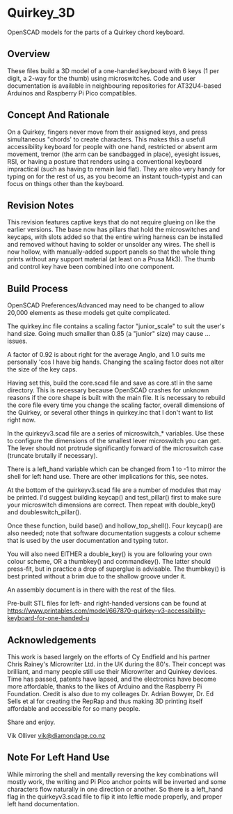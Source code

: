 # Quirkey_3D
OpenSCAD models for the parts of a Quirkey chord keyboard.

## Overview
These files build a 3D model of a one-handed keyboard with 6 keys (1 per digit, a 2-way for the thumb) using microswitches. Code and user documentation is available in neighbouring repositories for AT32U4-based Arduinos and Raspberry Pi Pico compatibles.

## Concept And Rationale
On a Quirkey, fingers never move from their assigned keys, and press simultaneous "chords' to create characters. This makes this a usefull accessibility keyboard for people with one hand, restricted or absent arm movement, tremor (the arm can be sandbagged in place), eyesight issues, RSI, or having a posture that renders using a conventional keyboard impractical (such as having to remain laid flat). They are also very handy for typing on for the rest of us, as you become an instant touch-typist and can focus on things other than the keyboard.

## Revision Notes
This revision features captive keys that do not require glueing on like the earlier versions. The base now has pillars that hold the microswitches and keycaps, with slots added so that the entire wiring harness can be installed and removed without having to solder or unsolder any wires. The shell is now hollow, with manually-added support panels so that the whole thing prints without any support material (at least on a Prusa Mk3). The thumb and control key have been combined into one component.

## Build Process

OpenSCAD Preferences/Advanced may need to be changed to allow 20,000 elements as these models get quite complicated.

The quirkey.inc file contains a scaling factor "junior_scale" to suit the user's hand size. Going much smaller than 0.85 (a "junior" size) may cause ... issues.

A factor of 0.92 is about right for the average Anglo, and 1.0 suits me personally 'cos I have big hands. Changing the scaling factor does not alter the size of the key caps.

Having set this, build the core.scad file and save as core.stl in the same directory. This is necessary because OpenSCAD crashes for unknown reasons if the core shape is built with the main file. It is necessary to rebuild the core file every time you change the scaling factor, overall dimensions of the Quirkey, or several other things in quirkey.inc that I don't want to list right now.

In the quirkeyv3.scad file are a series of microswitch_* variables. Use these to configure the dimensions of the smallest lever microswitch you can get. The lever should not protrude significantly forward of the microswitch case (truncate brutally if necessary).

There is a left_hand variable which can be changed from 1 to -1 to mirror the shell for left hand use. There are other implications for this, see notes.

At the bottom of the quirkeyv3.scad file are a number of modules that may be printed. I'd suggest building keycap() and test_pillar() first to make sure your microswitch dimensions are correct. Then repeat with double_key() and doubleswitch_pillar().

Once these function, build base() and hollow_top_shell(). Four keycap() are also needed; note that software documentation suggests a colour scheme that is used by the user documentation and typing tutor.

You will also need EITHER a double_key() is you are following your own colour scheme, OR a thumbkey() and commandkey(). The latter should press-fit, but in practice a drop of superglue is advisable. The thumbkey() is best printed without a brim due to the shallow groove under it.

An assembly document is in there with the rest of the files.

Pre-built STL files for left- and right-handed versions can be found at https://www.printables.com/model/667870-quirkey-v3-accessibility-keyboard-for-one-handed-u

## Acknowledgements
This work is based largely on the efforts of Cy Endfield and his partner Chris Rainey's Microwriter Ltd. in the UK during the 80's. Their concept was brilliant, and many people still use their Microwriter and Quinkey devices. Time has passed, patents have lapsed, and the electronics have become more affordable, thanks to the likes of Arduino and the Raspberry Pi Foundation. Credit is also due to my colleages Dr. Adrian Bowyer, Dr. Ed Sells et al for creating the RepRap and thus making 3D printing itself affordable and accessible for so many people.

Share and enjoy.

Vik Olliver
vik@diamondage.co.nz

## Note For Left Hand Use
While mirroring the shell and mentally reversing the key combinations will mostly work, the writing and Pi Pico anchor points will be inverted and some characters flow naturally in one direction or another. So there is a left_hand flag in the quirkeyv3.scad file to flip it into leftie mode properly, and proper left hand documentation.

